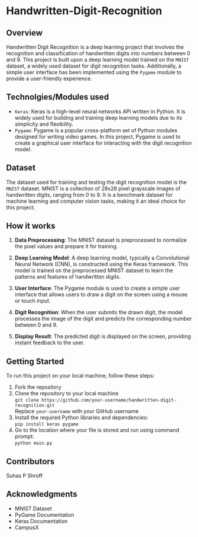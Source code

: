 # Handwritten-Digit-Recognition

## Overview

Handwritten Digit Recognition is a deep learning project that involves the recognition and classification of handwritten digits into numbers between 0 and 9. This project is built upon a deep learning model trained on the `MNIST` dataset, a widely used dataset for digit recognition tasks. Additionally, a simple user interface has been implemented using the `Pygame` module to provide a user-friendly experience.

## Technolgies/Modules used

- `Keras`: Keras is a high-level neural networks API written in Python. It is widely used for building and training deep learning models due to its simplicity and flexibility.
- `Pygame`: Pygame is a popular cross-platform set of Python modules designed for writing video games. In this project, Pygame is used to create a graphical user interface for interacting with the digit recognition model.

## Dataset

The dataset used for training and testing the digit recognition model is the `MNIST` dataset. MNIST is a collection of 28x28 pixel grayscale images of handwritten digits, ranging from 0 to 9. It is a benchmark dataset for machine learning and computer vision tasks, making it an ideal choice for this project.

## How it works

1. **Data Preprocessing**: The MNIST dataset is preprocessed to normalize the pixel values and prepare it for training.

2. **Deep Learning Model**: A deep learning model, typically a Convolutional Neural Network (CNN), is constructed using the Keras framework. This model is trained on the preprocessed MNIST dataset to learn the patterns and features of handwritten digits.

3. **User Interface**: The Pygame module is used to create a simple user interface that allows users to draw a digit on the screen using a mouse or touch input.

4. **Digit Recognition**: When the user submits the drawn digit, the model processes the image of the digit and predicts the corresponding number between 0 and 9.

5. **Display Result**: The predicted digit is displayed on the screen, providing instant feedback to the user.

## Getting Started

To run this project on your local machine, follow these steps:

1. Fork the repository
2. Clone the repository to your local machine <br>`git clone https://github.com/your-username/handwritten-digit-recognition.git`
   <br>
   Replace `your-username` with your GitHub username
3. Install the required Python libraries and dependencies:
   <br>
   `pip install keras pygame`
   <br>
4. Go to the location where your file is stored and run using command prompt:
   <br>
   `python main.py`

## Contributors

Suhas P Shroff

## Acknowledgments

- MNIST Dataset
- PyGame Documentation
- Keras Documentation
- CampusX
